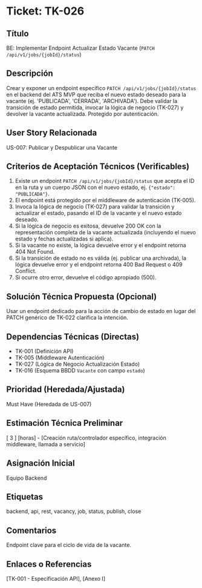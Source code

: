 # Ticket: TK-026

## Título
BE: Implementar Endpoint Actualizar Estado Vacante (`PATCH /api/v1/jobs/{jobId}/status`)

## Descripción
Crear y exponer un endpoint específico `PATCH /api/v1/jobs/{jobId}/status` en el backend del ATS MVP que reciba el nuevo estado deseado para la vacante (ej. 'PUBLICADA', 'CERRADA', 'ARCHIVADA'). Debe validar la transición de estado permitida, invocar la lógica de negocio (TK-027) y devolver la vacante actualizada. Protegido por autenticación.

## User Story Relacionada
US-007: Publicar y Despublicar una Vacante

## Criterios de Aceptación Técnicos (Verificables)
1.  Existe un endpoint `PATCH /api/v1/jobs/{jobId}/status` que acepta el ID en la ruta y un cuerpo JSON con el nuevo estado, ej. `{"estado": "PUBLICADA"}`.
2.  El endpoint está protegido por el middleware de autenticación (TK-005).
3.  Invoca la lógica de negocio (TK-027) para validar la transición y actualizar el estado, pasando el ID de la vacante y el nuevo estado deseado.
4.  Si la lógica de negocio es exitosa, devuelve 200 OK con la representación completa de la vacante actualizada (incluyendo el nuevo estado y fechas actualizadas si aplica).
5.  Si la vacante no existe, la lógica devuelve error y el endpoint retorna 404 Not Found.
6.  Si la transición de estado no es válida (ej. publicar una archivada), la lógica devuelve error y el endpoint retorna 400 Bad Request o 409 Conflict.
7.  Si ocurre otro error, devuelve el código apropiado (500).

## Solución Técnica Propuesta (Opcional)
Usar un endpoint dedicado para la acción de cambio de estado en lugar del PATCH genérico de TK-022 clarifica la intención.

## Dependencias Técnicas (Directas)
* TK-001 (Definición API)
* TK-005 (Middleware Autenticación)
* TK-027 (Lógica de Negocio Actualización Estado)
* TK-016 (Esquema BBDD `Vacante` con campo `estado`)

## Prioridad (Heredada/Ajustada)
Must Have (Heredada de US-007)

## Estimación Técnica Preliminar
[ 3 ] [horas] - [Creación ruta/controlador específico, integración middleware, llamada a servicio]

## Asignación Inicial
Equipo Backend

## Etiquetas
backend, api, rest, vacancy, job, status, publish, close

## Comentarios
Endpoint clave para el ciclo de vida de la vacante.

## Enlaces o Referencias
[TK-001 - Especificación API], [Anexo I]